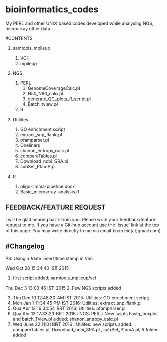 # bioinformatics_codes
My PERL and other UNIX based codes developed while analysing NGS, microarray other data.

#CONTENTS

1. samtools_mpileup
	1. VCF
	2. mpileup
2. NGS
	1. PERL
		1. GenomeCoverageCalc.pl
		2. N50_N90_calc.pl
		3. generate_QC_plots_R_script.pl
		4. Batch_tview.pl
	2. R

3. Utilities
	1. GO enrichment script
	2. extract_snp_flank.pl
	3. pfamparser.pl
	4. Oneliners
	5. shanon_entropy_calc.pl 
	6. compareTables.pl
	7. Download_ncbi_SRA.pl
	8. subSet_PfamA.pl

4. R
	1. oligo-limma-pipeline.docx
	2. Basic_microarray-analysis.R

## FEEDBACK/FEATURE REQUEST
I will be glad hearing back from you. Please write your feedback/feature request to me. 
If you have a Git-hub account use the 'Issue' link at the top of this page. 
You may write directly to me via email (kcm.eid[at]gmail.com).




#Changelog
----------------------------
PS: Using :r !date insert time stamp in Vim.

Wed Oct 28 15:34:40 IST 2015
1. first script added; samtools_mpileup/vcf

Thu Dec  3 13:03:46 IST 2015
2. Few NGS scripts added

3. Thu Dec 10 12:48:30 AM IST 2015: Utilities: GO enrichment script;
4. Mon Jan 1 11:34:45 PM IST 2016: Utilities:  	extract_snp_flank.pl
5. Qua Abr 13 16:34:54 BRT 2016: Utilities: pfamparser.pl
6.  Qua Abr 13 17:33:23 BRT 2016 : NGS: PERL: New scipts Fastq_boxplot and batch_Tview.pl added; shanon_antropy_calc.pl
7. Wed June 22 11:01 BRT 2016 : Utilites: new scripts added: compareTables.pl, Download_ncbi_SRA.pl , subSet_PfamA.pl, R folder added
